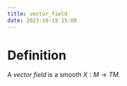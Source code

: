 ```yaml
---
title: vector_field
date: 2023-10-19 15:08
---
```

# Definition
A *vector field* is a smooth $X:M\to TM$.

